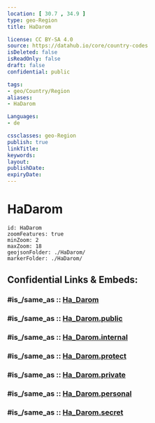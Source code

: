 ```yaml
---
location: [ 30.7 , 34.9 ] 
type: geo-Region
title: HaDarom

license: CC BY-SA 4.0
source: https://datahub.io/core/country-codes
isDeleted: false
isReadOnly: false
draft: false
confidential: public

tags:
- geo/Country/Region
aliases:
- HaDarom

Languages:
- de

cssclasses: geo-Region
publish: true
linkTitle: 
keywords: 
layout: 
publishDate: 
expiryDate: 
---
```


# HaDarom

```leaflet
id: HaDarom
zoomFeatures: true 
minZoom: 2 
maxZoom: 18
geojsonFolder: ./HaDarom/
markerFolder: ./HaDarom/
```


## Confidential Links & Embeds: 

### #is_/same_as :: [Ha_Darom](/_Standards/Earth/Continent/Asia/Asia~West/Israel/Districts~Israel/Ha_Darom.md) 

### #is_/same_as :: [Ha_Darom.public](/_public/Earth/Continent/Asia/Asia~West/Israel/Districts~Israel/Ha_Darom.public.md) 

### #is_/same_as :: [Ha_Darom.internal](/_internal/Earth/Continent/Asia/Asia~West/Israel/Districts~Israel/Ha_Darom.internal.md) 

### #is_/same_as :: [Ha_Darom.protect](/_protect/Earth/Continent/Asia/Asia~West/Israel/Districts~Israel/Ha_Darom.protect.md) 

### #is_/same_as :: [Ha_Darom.private](/_private/Earth/Continent/Asia/Asia~West/Israel/Districts~Israel/Ha_Darom.private.md) 

### #is_/same_as :: [Ha_Darom.personal](/_personal/Earth/Continent/Asia/Asia~West/Israel/Districts~Israel/Ha_Darom.personal.md) 

### #is_/same_as :: [Ha_Darom.secret](/_secret/Earth/Continent/Asia/Asia~West/Israel/Districts~Israel/Ha_Darom.secret.md)

